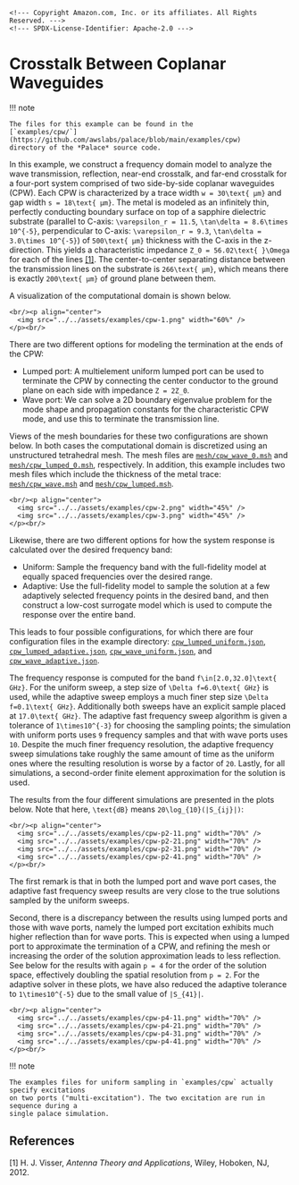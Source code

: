 ```@raw html
<!--- Copyright Amazon.com, Inc. or its affiliates. All Rights Reserved. --->
<!--- SPDX-License-Identifier: Apache-2.0 --->
```

# Crosstalk Between Coplanar Waveguides

!!! note

    The files for this example can be found in the
    [`examples/cpw/`](https://github.com/awslabs/palace/blob/main/examples/cpw)
    directory of the *Palace* source code.

In this example, we construct a frequency domain model to analyze the wave transmission,
reflection, near-end crosstalk, and far-end crosstalk for a four-port system comprised of
two side-by-side coplanar waveguides (CPW). Each CPW is characterized by a trace width
``w = 30\text{ μm}`` and gap width ``s = 18\text{ μm}``. The metal is modeled as an
infinitely thin, perfectly conducting boundary surface on top of a sapphire dielectric
substrate (parallel to C-axis: ``\varepsilon_r = 11.5``,
``\tan\delta = 8.6\times 10^{-5}``, perpendicular to C-axis: ``\varepsilon_r = 9.3``,
``\tan\delta = 3.0\times 10^{-5}``) of ``500\text{ μm}`` thickness with the
C-axis in the z-direction. This yields a characteristic impedance
``Z_0 = 56.02\text{ }\Omega`` for each of the lines [[1]](#References). The center-to-center
separating distance between the transmission lines on the substrate is ``266\text{ μm}``,
which means there is exactly ``200\text{ μm}`` of ground plane between them.

A visualization of the computational domain is shown below.

```@raw html
<br/><p align="center">
  <img src="../../assets/examples/cpw-1.png" width="60%" />
</p><br/>
```

There are two different options for modeling the termination at the ends of the CPW:

  - Lumped port: A multielement uniform lumped port can be used to terminate the CPW by
    connecting the center conductor to the ground plane on each side with impedance
    ``Z = 2Z_0``.
  - Wave port: We can solve a 2D boundary eigenvalue problem for the mode shape and
    propagation constants for the characteristic CPW mode, and use this to terminate the
    transmission line.

Views of the mesh boundaries for these two configurations are shown below. In both cases the
computational domain is discretized using an unstructured tetrahedral mesh. The mesh files
are
[`mesh/cpw_wave_0.msh`](https://github.com/awslabs/palace/blob/main/examples/cpw/mesh/cpw_wave_0.msh)
and
[`mesh/cpw_lumped_0.msh`](https://github.com/awslabs/palace/blob/main/examples/cpw/mesh/cpw_lumped_0.msh),
respectively. In addition, this example includes two mesh files which include the thickness
of the metal trace:
[`mesh/cpw_wave.msh`](https://github.com/awslabs/palace/blob/main/examples/cpw/mesh/cpw_wave.msh)
and
[`mesh/cpw_lumped.msh`](https://github.com/awslabs/palace/blob/main/examples/cpw/mesh/cpw_lumped.msh).

```@raw html
<br/><p align="center">
  <img src="../../assets/examples/cpw-2.png" width="45%" />
  <img src="../../assets/examples/cpw-3.png" width="45%" />
</p><br/>
```

Likewise, there are two different options for how the system response is calculated over the
desired frequency band:

  - Uniform: Sample the frequency band with the full-fidelity model at equally spaced
    frequencies over the desired range.
  - Adaptive: Use the full-fidelity model to sample the solution at a few adaptively
    selected frequency points in the desired band, and then construct a low-cost surrogate
    model which is used to compute the response over the entire band.

This leads to four possible configurations, for which there are four configuration files in
the example directory:
[`cpw_lumped_uniform.json`](https://github.com/awslabs/palace/blob/main/examples/cpw/cpw_lumped_uniform.json),
[`cpw_lumped_adaptive.json`](https://github.com/awslabs/palace/blob/main/examples/cpw/cpw_lumped_adaptive.json),
[`cpw_wave_uniform.json`](https://github.com/awslabs/palace/blob/main/examples/cpw/cpw_wave_uniform.json),
and
[`cpw_wave_adaptive.json`](https://github.com/awslabs/palace/blob/main/examples/cpw/cpw_wave_adaptive.json).

The frequency response is computed for the band ``f\in[2.0,32.0]\text{ GHz}``. For the
uniform sweep, a step size of ``\Delta f=6.0\text{ GHz}`` is used, while the adaptive sweep
employs a much finer step size ``\Delta f=0.1\text{ GHz}``. Additionally both sweeps have an
explicit sample placed at ``17.0\text{ GHz}``. The adaptive fast frequency
sweep algorithm is given a tolerance of ``1\times10^{-3}`` for choosing the sampling
points; the simulation with uniform ports uses ``9`` frequency samples and that with wave
ports uses ``10``. Despite the much finer frequency resolution, the adaptive frequency
sweep simulations take roughly the same amount of time as the uniform ones where the
resulting resolution is worse by a factor of ``20``. Lastly, for all simulations, a
second-order finite element approximation for the solution is used.

The results from the four different simulations are presented in the plots below. Note that
here, ``\text{dB}`` means ``20\log_{10}(|S_{ij}|)``:

```@raw html
<br/><p align="center">
  <img src="../../assets/examples/cpw-p2-11.png" width="70%" />
  <img src="../../assets/examples/cpw-p2-21.png" width="70%" />
  <img src="../../assets/examples/cpw-p2-31.png" width="70%" />
  <img src="../../assets/examples/cpw-p2-41.png" width="70%" />
</p><br/>
```

The first remark is that in both the lumped port and wave port cases, the adaptive fast
frequency sweep results are very close to the true solutions sampled by the uniform
sweeps.

Second, there is a discrepancy between the results using lumped ports and those with wave
ports, namely the lumped port excitation exhibits much higher reflection than for wave
ports. This is expected when using a lumped port to approximate the termination of a CPW,
and refining the mesh or increasing the order of the solution approximation leads to less
reflection. See below for the results with again ``p = 4`` for the order of the solution
space, effectively doubling the spatial resolution from ``p = 2``. For the adaptive solver
in these plots, we have also reduced the adaptive tolerance to ``1\times10^{-5}`` due to the
small value of ``|S_{41}|``.

```@raw html
<br/><p align="center">
  <img src="../../assets/examples/cpw-p4-11.png" width="70%" />
  <img src="../../assets/examples/cpw-p4-21.png" width="70%" />
  <img src="../../assets/examples/cpw-p4-31.png" width="70%" />
  <img src="../../assets/examples/cpw-p4-41.png" width="70%" />
</p><br/>
```

!!! note

    The examples files for uniform sampling in `examples/cpw` actually specify excitations
    on two ports ("multi-excitation"). The two excitation are run in sequence during a
    single palace simulation.

## References

[1] H. J. Visser, _Antenna Theory and Applications_, Wiley, Hoboken, NJ, 2012.
